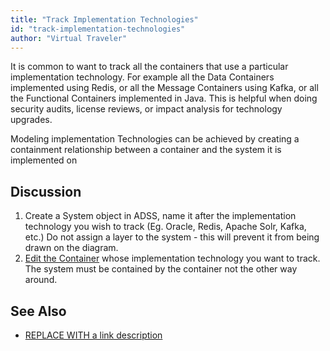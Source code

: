 ```yaml
---
title: "Track Implementation Technologies"
id: "track-implementation-technologies"
author: "Virtual Traveler"
---
```

It is common to want to track all the containers that use a particular implementation technology. For example all the Data Containers implemented using Redis, or all the Message Containers using Kafka, or all the Functional Containers implemented in Java. This is helpful when doing security audits, license reviews, or impact analysis for technology upgrades. 

Modeling implementation Technologies can be achieved by creating a containment relationship between a container and the system it is implemented on 

## Discussion 

1. Create a System object in ADSS, name it after the implementation technology you wish to track (Eg. Oracle, Redis, Apache Solr, Kafka, etc.)  Do not assign a layer to the system - this will prevent it from being drawn on the diagram.  
2. [Edit the Container](/references/screens/object-management/) whose implementation technology you want to track. The system must be contained by the container not the other way around. 

## See Also

* [REPLACE WITH a link description](http://www.google.com) 
